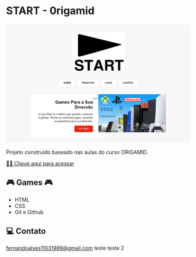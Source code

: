 # START - 0rigamid

![preview](./.github/preview.png)

Projeto construído baseado nas aulas do curso ORIGAMID.

[ 🔶🔶 Clique aqui para acessar](https://fndoa.github.io/START/)

## 🎮 Games 🎮

- HTML
- CSS
- Git e Github

## 💻 Contato

fernandoalves11031989@gmail.com
teste teste 2

